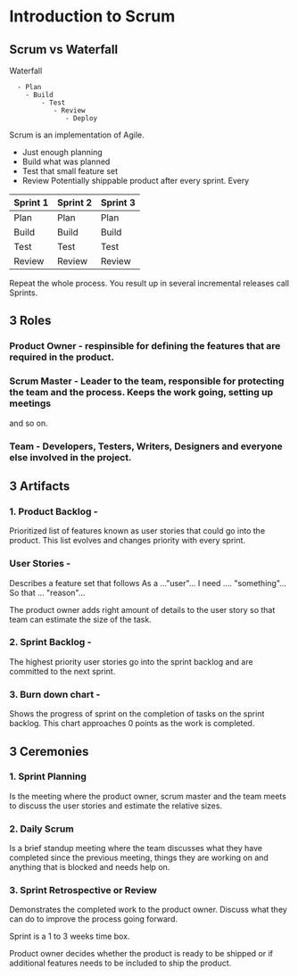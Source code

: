 # Introduction to Scrum 

## Scrum vs Waterfall 

Waterfall 

      - Plan 
        - Build 
            - Test 
               - Review 
                  - Deploy 
 
 Scrum is an implementation of Agile. 
 
  - Just enough planning 
  - Build what was planned
  - Test that small feature set 
  - Review 
  Potentially shippable product after every sprint. Every 
  
  | Sprint 1  | Sprint 2 |  Sprint 3 |
  | --------  | -------- |  -------  | 
  |   Plan    | Plan     |  Plan     |
  |   Build   | Build    |  Build    |
  |   Test    | Test     |  Test     |
  |   Review  | Review   |  Review   |
 
  Repeat the whole process. You result up in several incremental releases call Sprints. 
  
 ## 3 Roles 
 
 ### Product Owner - respinsible for defining the features that are required in the product. 
 
 ### Scrum Master - Leader to the team, responsible for protecting the team and the process. Keeps the work going, setting up meetings 
 and so on. 
 
 ### Team - Developers, Testers, Writers, Designers and everyone else involved in the project. 
 
 ## 3 Artifacts 
 
 ### 1. Product Backlog - 
 Prioritized list of features known as user stories that could go into the product. This list evolves and changes priority with every 
 sprint. 
 
 ### User Stories - 
 Describes a feature set that follows 
            As a ..."user"... 
            I need .... "something"... 
            So that ... "reason"...
 
 The product owner adds right amount of details to the user story so that team can estimate the size of the task. 
 
 ### 2. Sprint Backlog - 
 The highest priority user stories go into the sprint backlog and are committed to the next sprint. 
 
 ### 3. Burn down chart - 
 Shows the progress of sprint on the completion of tasks on the sprint backlog. This chart approaches 0 points as the work is completed. 
 
 ## 3 Ceremonies 

### 1. Sprint Planning 
Is the meeting where the product owner, scrum master and the team meets to discuss the user stories and estimate the relative sizes. 

### 2. Daily Scrum 
Is a brief standup meeting where the team discusses what they have completed since the previous meeting, things they are working on and 
anything that is blocked and needs help on. 

### 3. Sprint Retrospective or Review 
Demonstrates the completed work to the product owner. Discuss what they can do to improve the process going forward. 

Sprint is a 1 to 3 weeks time box. 

Product owner decides whether the product is ready to be shipped or if additional features needs to be included to ship the product. 

 
 
            
            
 
 
 
 
